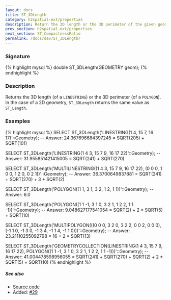 ```yaml
---
layout: docs
title: ST_3DLength
category: h2spatial-ext/properties
description: Return the 3D length or the 3D perimeter of the given geometry
prev_section: h2spatial-ext/properties
next_section: ST_CompactnessRatio
permalink: /docs/dev/ST_3DLength/
---
```


### Signature

{% highlight mysql %}
double ST_3DLength(GEOMETRY geom);
{% endhighlight %}

### Description

Returns the 3D length (of a `LINESTRING`) or the 3D perimeter (of a `POLYGON`).
In the case of a 2D geometry, `ST_3DLength` returns the same value as
`ST_Length`.

### Examples

{% highlight mysql %}
SELECT ST_3DLength('LINESTRING(1 4, 15 7, 16 17)'::Geometry);
-- Answer:    24.367696684397245 = SQRT(205) + SQRT(101)

SELECT ST_3DLength('LINESTRING(1 4 3, 15 7 9, 16 17 22)'::Geometry);
-- Answer:    31.955851421415005 = SQRT(241) + SQRT(270)

SELECT ST_3DLength('MULTILINESTRING((1 4 3, 15 7 9, 16 17 22),
                                    (0 0 0, 1 0 0, 1 2 0, 0 2 1))'::Geometry);
-- Answer:    36.3700649837881 = SQRT(241) + SQRT(270) + 3 + SQRT(2)

SELECT ST_3DLength('POLYGON((1 1, 3 1, 3 2, 1 2, 1 1))'::Geometry);
-- Answer:    6.0

SELECT ST_3DLength('POLYGON((1 1 -1, 3 1 0, 3 2 1, 1 2 2, 1 1 -1))'::Geometry);
-- Answer:    9.048627177541054 = SQRT(2) + 2 * SQRT(5) + SQRT(10)

SELECT ST_3DLength('MULTIPOLYGON(((0 0 0, 3 2 0, 3 2 2, 0 0 2, 0 0 0),
                                  (-1 1 0, -1 3 0, -1 3 4, -1 1 4, -1 1 0)))'::Geometry);
-- Answer:    23.21110255092798 = 16 + 2 * SQRT(13)

SELECT ST_3DLength('GEOMETRYCOLLECTION(LINESTRING(1 4 3, 15 7 9, 16 17 22),
                                       POLYGON((1 1 -1, 3 1 0, 3 2 1, 1 2 2, 1 1 -1)))'::Geometry);
-- Answer:    41.004478598956055 = SQRT(241) + SQRT(270) + SQRT(2) + 2 * SQRT(5) + SQRT(10)
{% endhighlight %}

##### See also

* <a href="https://github.com/irstv/H2GIS/blob/master/h2spatial-ext/src/main/java/org/h2gis/h2spatialext/function/spatial/properties/ST_3DLength.java" target="_blank">Source code</a>
* Added: <a href="https://github.com/irstv/H2GIS/pull/29" target="_blank">#29</a>
